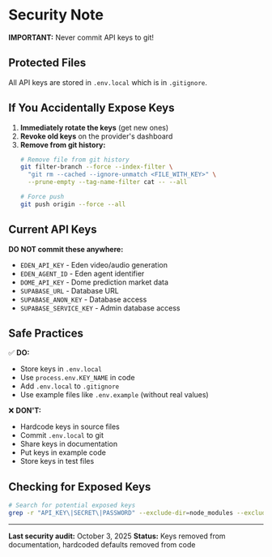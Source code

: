 # Security Note

**IMPORTANT:** Never commit API keys to git!

## Protected Files

All API keys are stored in `.env.local` which is in `.gitignore`.

## If You Accidentally Expose Keys

1. **Immediately rotate the keys** (get new ones)
2. **Revoke old keys** on the provider's dashboard
3. **Remove from git history:**
   ```bash
   # Remove file from git history
   git filter-branch --force --index-filter \
     "git rm --cached --ignore-unmatch <FILE_WITH_KEY>" \
     --prune-empty --tag-name-filter cat -- --all

   # Force push
   git push origin --force --all
   ```

## Current API Keys

**DO NOT commit these anywhere:**

- `EDEN_API_KEY` - Eden video/audio generation
- `EDEN_AGENT_ID` - Eden agent identifier
- `DOME_API_KEY` - Dome prediction market data
- `SUPABASE_URL` - Database URL
- `SUPABASE_ANON_KEY` - Database access
- `SUPABASE_SERVICE_KEY` - Admin database access

## Safe Practices

✅ **DO:**
- Store keys in `.env.local`
- Use `process.env.KEY_NAME` in code
- Add `.env.local` to `.gitignore`
- Use example files like `.env.example` (without real values)

❌ **DON'T:**
- Hardcode keys in source files
- Commit `.env.local` to git
- Share keys in documentation
- Put keys in example code
- Store keys in test files

## Checking for Exposed Keys

```bash
# Search for potential exposed keys
grep -r "API_KEY\|SECRET\|PASSWORD" --exclude-dir=node_modules --exclude-dir=.git --exclude=".env.local" .
```

---

**Last security audit:** October 3, 2025
**Status:** Keys removed from documentation, hardcoded defaults removed from code
